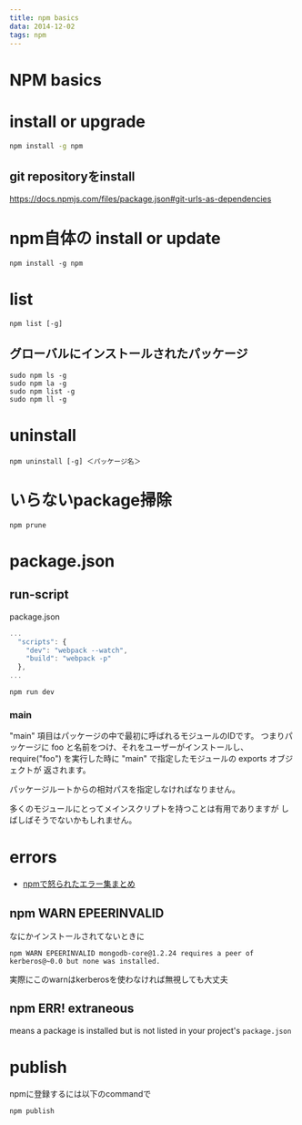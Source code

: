 ```yaml
---
title: npm basics
data: 2014-12-02
tags: npm
---
```


NPM basics
============

# install or upgrade

```bash
npm install -g npm
```

## git repositoryをinstall

<https://docs.npmjs.com/files/package.json#git-urls-as-dependencies>

# npm自体の install or update

`npm install -g npm`

#  list

`npm list [-g]`


##  グローバルにインストールされたパッケージ

```
sudo npm ls -g
sudo npm la -g
sudo npm list -g
sudo npm ll -g
```

# uninstall

`npm uninstall [-g] ＜パッケージ名＞`

# いらないpackage掃除

```
npm prune
```


# package.json

## run-script

package.json

```js
...
  "scripts": {
    "dev": "webpack --watch",
    "build": "webpack -p"
  },
...
```
`npm run dev`


### main

"main" 項目はパッケージの中で最初に呼ばれるモジュールのIDです。 つまりパッケージに foo と名前をつけ、それをユーザーがインストールし、 require("foo") を実行した時に "main" で指定したモジュールの exports オブジェクトが 返されます。

パッケージルートからの相対パスを指定しなければなりません。

多くのモジュールにとってメインスクリプトを持つことは有用でありますが しばしばそうでないかもしれません。


# errors

+ [npmで怒られたエラー集まとめ](http://qiita.com/M-ISO/items/d693ac892549fc95c14c)

## npm WARN EPEERINVALID

なにかインストールされてないときに

```
npm WARN EPEERINVALID mongodb-core@1.2.24 requires a peer of kerberos@~0.0 but none was installed.
```

実際にこのwarnはkerberosを使わなければ無視しても大丈夫


## npm ERR! extraneous

means a package is installed but is not listed in your project's `package.json`

# publish

npmに登録するには以下のcommandで

```
npm publish
```
